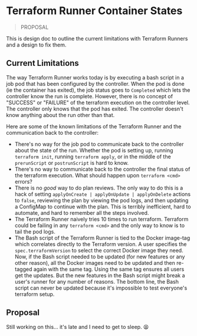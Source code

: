 # Terraform Runner Container States

> PROPOSAL

This is design doc to outline the current limitations with Terraform Runners and a design to fix them.

## Current Limitations

The way Terraform Runner works today is by executing a bash script in a job pod that has been configured by the controller. When the pod is done (ie the container has exited), the job status goes to `Completed` which lets the controller know the run is complete. However, there is no concept of "SUCCESS" or "FAILURE" of the terraform execution on the controller level. The controller only knows that the pod has exited. The controller doesn't know anything about the run other than that.

Here are some of the known limitations of the Terraform Runner and the communication back to the controller:

- There's no way for the job pod to communicate back to the controller about the state of the run. Whether the pod is setting up, running `terraform init`, running `terraform apply`, or in the middle of the `prerunScript` or `postrunScript` is hard to know.
- There's no way to communicate back to the controller the final status of the terraform execution. What should happen upon `terraform <cmd>` errors? 
- There is no _good_ way to do plan reviews. The only way to do this is a hack of setting `applyOnCreate | applyOnUpdate | applyOnDelete` actions to `false`, reviewing the plan by viewing the pod logs, and then updating a ConfigMap to continue with the plan. This is terribly inefficient, hard to automate, and hard to remember all the steps involved.
- The Terraform Runner naively tries 10 times to run terraform. Terraform could be failing in any `terraform <cmd>` and the only way to know is to tail the pod logs.
- The Bash script of the Terraform Runner is tied to the Docker image-tag which correlates directly to the Terraform version. A user specifies the `spec.terraformVersion` to select the correct Docker image they need. Now, if the Bash script needed to be updated (for new features or any other reason), all the Docker images need to be updated and then re-tagged again with the same tag. Using the same tag ensures all users get the updates. But the new features in the Bash script might break a user's runner for any number of reasons. The bottom line, the Bash script can never be updated because it's impossible to test everyone's terraform setup.

## Proposal

Still working on this... it's late and I need to get to sleep. :tired_face: